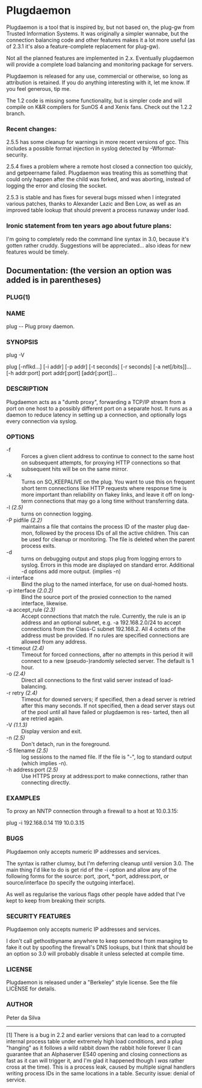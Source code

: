 # Plugdaemon

Plugdaemon is a tool that is inspired by, but not based on, the plug-gw from Trusted Information Systems. It was originally a simpler wannabe, but the connection balancing code and other features makes it a lot more useful (as of 2.3.1 it's also a feature-complete replacement for plug-gw).

Not all the planned features are implemented in 2.x. Eventually plugdaemon will provide a complete load balancing and monitoring package for servers.

Plugdaemon is released for any use, commercial or otherwise, so long as attribution is retained. If you do anything interesting with it, let me know. If you feel generous, tip me.

The 1.2 code is missing some functionality, but is simpler code and will compile on K&R compilers for SunOS 4 and Xenix fans. Check out the 1.2.2 branch.

### Recent changes:

2.5.5 has some cleanup for warnings in more recent versions of gcc. This includes a possible format injection in syslog detected by -Wformat-security.

2.5.4 fixes a problem where a remote host closed a connection too quickly, and getpeername failed. Plugdaemon was treating this as something that could only happen after the child was forked, and was aborting, instead of logging the error and closing the socket.

2.5.3 is stable and has fixes for several bugs missed when I integrated various patches, thanks to Alexander Lazic and Ben Low, as well as an improved table lookup that should prevent a process runaway under load.

### Ironic statement from ten years ago about future plans:

I'm going to completely redo the command line syntax in 3.0, because it's gotten rather cruddy. Suggestions will be appreciated... also ideas for new features would be timely.

## Documentation: (the version an option was added is in parentheses)

### PLUG(1)

### NAME
  plug -- Plug proxy daemon.

### SYNOPSIS
  plug -V

  plug [-nflkd...] [-i addr] [-p addr] [-t seconds] [-r seconds] [-a net[/bits]]... [-h addr:port] port addr[:port] [addr[:port]]...

### DESCRIPTION
  Plugdaemon acts as a "dumb proxy", forwarding a TCP/IP stream from a port
  on one host to a possibly different port on a separate host. It runs as a
  daemon to reduce latency in setting up a connection, and optionally logs
  every connection via syslog.

### OPTIONS

<dl compact>
<dt>-f<dd>  Forces a given client address to continue to connect to the same host on subsequent attempts, for proxying HTTP connections so that subsequent hits will be on the same mirror.  
<dt>-k<dd>  Turns on SO_KEEPALIVE on the plug. You want to use this on frequent short term connections like HTTP requests where response time is more important than reliability on flakey links, and leave it off on long- term connections that may go a long time without transferring data.  
<dt>-l <i>(2.5)</i>
<dd>  turns on connection logging.
<dt>-P pidfile <i>(2.2)</i> <dd>    maintains a file that contains the process ID of the master plug dae- mon, followed by the process IDs of all the active children. This can be used for cleanup or monitoring. The file is deleted when the parent process exits.  
<dt>-d<dd>  turns on debugging output and stops plug from logging errors to syslog. Errors in this mode are displayed on standard error.  Additional -d options add more output. (implies -n) 
<dt>-i interface
<dd>    Bind the plug to the named interface, for use on dual-homed hosts.  
<dt>-p interface <i>(2.0.2)</i>
<dd>    Bind the source port of the proxied connection to the named interface, likewise.  
<dt>-a accept_rule <i>(2.3)</i>
<dd>    Accept connections that match the rule.  Currently, the  rule is an ip address and an optional subnet, e.g. -a 192.168.2.0/24 to accept connections  from the  Class-C  subnet 192.168.2. All 4 octets of the address must be provided. If no rules are specified connections are allowed from any address.  
<dt>-t timeout <i>(2.4)</i>
<dd>    Timeout for forced connections, after no attempts in this period it will connect to a new (pseudo-)randomly selected server. The default is 1 hour.  
<dt>-o <i>(2.4)</i>
<dd>    Direct all connections to the first valid server instead of load- balancing.  
<dt>-r retry <i>(2.4)</i>
<dd>    Timeout for downed servers; if specified, then a dead server is retried after this many seconds.  If not specified, then a dead server stays out of the pool until all have failed or plugdaemon is res- tarted, then all are retried again.  
<dt>-V <i>(1.1.3)</i>
<dd>    Display version and exit.  
<dt>-n <i>(2.5)</i>
<dd>   Don't detach, run in the foreground.  
<dt>-S filename <i>(2.5)</i>
<dd>    log sessions to the named file. If the file is "-", log to standard output (which implies -n).  
<dt>-h address:port <i>(2.5)</i>
<dd>    Use HTTPS proxy at address:port to make connections, rather than connecting directly.
</dl>

### EXAMPLES

  To proxy an NNTP connection through a firewall to a host at 10.0.3.15:

  plug -i 192.168.0.14 119 10.0.3.15

### BUGS

  Plugdaemon only accepts numeric IP addresses and services.

  The syntax is rather clumsy, but I'm deferring cleanup until version
  3.0. The main thing I'd like to do is get rid of the -i option and
  allow any of the following forms for the source: port, :port,
  *:port, address:port, or source/interface (to specify
  the outgoing interface).

   As well as regularise the various flags other people have added that
   I've kept to keep from breaking their scripts.

### SECURITY FEATURES

  Plugdaemon only accepts numeric IP addresses and services.

  I don't call gethostbyname anywhere to keep someone from managing
  to fake it out by spoofing the firewall's DNS lookups, but I think
  that should be an option so 3.0 will probably disable it unless
  selected at compile time.

### LICENSE

  Plugdaemon is released under a "Berkeley" style license. See the file
  LICENSE for details.

### AUTHOR

  Peter da Silva <resuna at gmail.com>

----------

[1] There is a bug in 2.2 and earlier versions that can lead to a corrupted internal process table under extremely high load conditions, and a plug "hanging" as it follows a wild rabbit down the rabbit hole forever (I can guarantee that an Alphaserver ES40 opening and closing connections as fast as it can will trigger it, and I'm glad it happened though I *was* rather cross at the time). This is a process leak, caused by multiple signal handlers writing process IDs in the same locations in a table. Security issue: denial of service.

